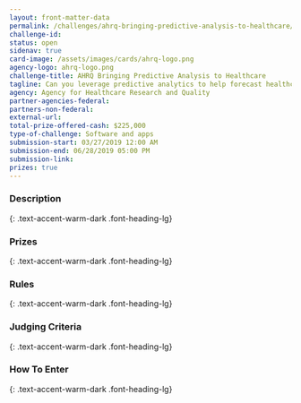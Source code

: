 ```yaml
---
layout: front-matter-data
permalink: /challenges/ahrq-bringing-predictive-analysis-to-healthcare/
challenge-id: 
status: open
sidenav: true
card-image: /assets/images/cards/ahrq-logo.png
agency-logo: ahrq-logo.png
challenge-title: AHRQ Bringing Predictive Analysis to Healthcare
tagline: Can you leverage predictive analytics to help forecast healthcare utilization data?
agency: Agency for Healthcare Research and Quality
partner-agencies-federal: 
partners-non-federal: 
external-url:
total-prize-offered-cash: $225,000
type-of-challenge: Software and apps
submission-start: 03/27/2019 12:00 AM
submission-end: 06/28/2019 05:00 PM
submission-link:  
prizes: true
---
```




<!-- Description start -->
### Description
{: .text-accent-warm-dark .font-heading-lg}


<!-- Prizes start -->
### Prizes
{: .text-accent-warm-dark .font-heading-lg}


<!-- Rules start -->
### Rules 
{: .text-accent-warm-dark .font-heading-lg}


<!-- Judging start -->
### Judging Criteria
{: .text-accent-warm-dark .font-heading-lg}


<!--  How To Enter start -->
### How To Enter
{: .text-accent-warm-dark .font-heading-lg}